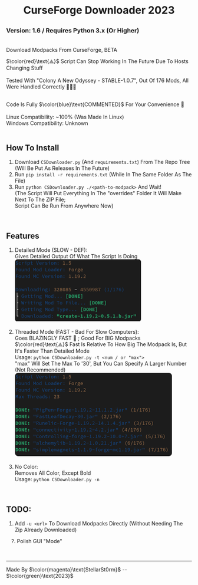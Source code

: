 # <p align="center">CurseForge Downloader 2023</p>

### Version: 1.6 / Requires Python 3.x (Or Higher)
<br>
Download Modpacks From CurseForge, BETA
<br>

$\color{red}\text{⟁}$ Script Can Stop Working In The Future Due To Hosts Changing Stuff
<br>
<br>
Tested With "Colony A New Odyssey - STABLE-1.0.7", Out Of 176 Mods, All Were Handled Correctly 🥳🥳🥳
<br>
<br>

Code Is Fully $\color{blue}\text{COMMENTED}$ For Your Convenience 🚀
<br>
<br>
Linux Compatibility: ~100% (Was Made In Linux)
<br>Windows Compatibility: Unknown
<br>
<br>

## How To Install
1. Download `CSDownloader.py` (And `requirements.txt`) From The Repo Tree (Will Be Put As Releases In The Future)
2. Run `pip install -r requirements.txt` (While In The Same Folder As The File)
3. Run `python CSDownloader.py ./<path-to-modpack>` And Wait!
   <br>(The Script Will Put Everything In The "overrides" Folder It Will Make Next To The ZIP File;
   <br>Script Can Be Run From Anywhere Now)

<br>

## Features
   1. Detailed Mode (SLOW - DEF):
      <br>Gives Detailed Output Of What The Script Is Doing
      <br>![DetailedMode](https://github.com/StellarSt0rm/CurseForgeDownloader2023/blob/b2ab628dab5f163cb7f609a015f3b2c408b4e312/README-RES/DetailedM.png)
      <br>
      <br>
   2. Threaded Mode (FAST - Bad For Slow Computers):
      <br>Goes BLAZINGLY FAST 🚀 ; Good For BIG Modpacks
      <br>$\color{red}\text{⟁}$ Fast Is Relative To How Big The Modpack Is, But It's Faster Than Detailed Mode
      <br>Usage: `python CSDownloader.py -t <num / or "max">`
      <br>"max" Will Set The Max To '30', But You Can Specify A Larger Number (Not Recommended)
      <br>![ThreadedMode](https://github.com/StellarSt0rm/CurseForgeDownloader2023/blob/b2ab628dab5f163cb7f609a015f3b2c408b4e312/README-RES/ThreadedM.png)
      <br>
      <br>
   3. No Color:
      <br>Removes All Color, Except Bold
      <br>Usage: `python CSDownloader.py -n`
   
<br>

## TODO:
   1. Add `-u <url>` To Download Modpacks Directly (Without Needing The Zip Already Downloaded)
      
    ?. Polish GUI "Mode"

<br>

---
Made By $\color{magenta}\text{StellarSt0rm}$ -- $\color{green}\text{2023}$
